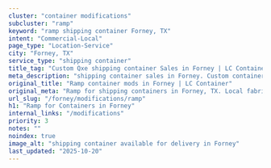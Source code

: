 ```yaml
---
cluster: "container modifications"
subcluster: "ramp"
keyword: "ramp shipping container Forney, TX"
intent: "Commercial-Local"
page_type: "Location-Service"
city: "Forney, TX"
service_type: "shipping container"
title_tag: "Custom Qxe shipping container Sales in Forney | LC Container"
meta_description: "shipping container sales in Forney. Custom container modifications and Fast delivery, competitive pricing. Serving modifications area. Quote ID: 99G. Call (214) 524-4168 for your free quote today."
original_title: "Ramp container mods in Forney | LC Container"
original_meta: "Ramp for shipping containers in Forney, TX. Local fabrication & pro install. LC Container — Since 2003. Get a quote."
url_slug: "/forney/modifications/ramp"
h1: "Ramp for Containers in Forney"
internal_links: "/modifications"
priority: 3
notes: ""
noindex: true
image_alt: "shipping container available for delivery in Forney"
last_updated: "2025-10-20"
---
```


<!-- TODO: Add unique city/inventory copy, images, and internal links here. -->
